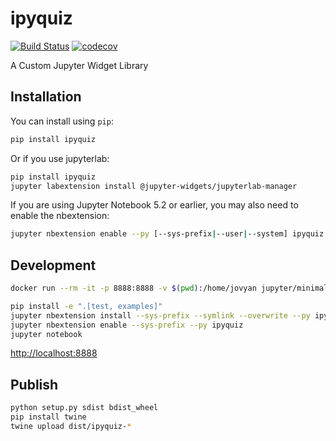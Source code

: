 
# ipyquiz

[![Build Status](https://travis-ci.org/boyuai/ipyquiz.svg?branch=master)](https://travis-ci.org/boyuai/ipyquiz)
[![codecov](https://codecov.io/gh/boyuai/ipyquiz/branch/master/graph/badge.svg)](https://codecov.io/gh/boyuai/ipyquiz)


A Custom Jupyter Widget Library

## Installation

You can install using `pip`:

```bash
pip install ipyquiz
```

Or if you use jupyterlab:

```bash
pip install ipyquiz
jupyter labextension install @jupyter-widgets/jupyterlab-manager
```

If you are using Jupyter Notebook 5.2 or earlier, you may also need to enable
the nbextension:
```bash
jupyter nbextension enable --py [--sys-prefix|--user|--system] ipyquiz
```

## Development

```bash
docker run --rm -it -p 8888:8888 -v $(pwd):/home/jovyan jupyter/minimal-notebook bash
```

```bash
pip install -e ".[test, examples]"
jupyter nbextension install --sys-prefix --symlink --overwrite --py ipyquiz
jupyter nbextension enable --sys-prefix --py ipyquiz
jupyter notebook
```

[http://localhost:8888](http://localhost:8888)

## Publish

```bash
python setup.py sdist bdist_wheel
pip install twine
twine upload dist/ipyquiz-*
```
